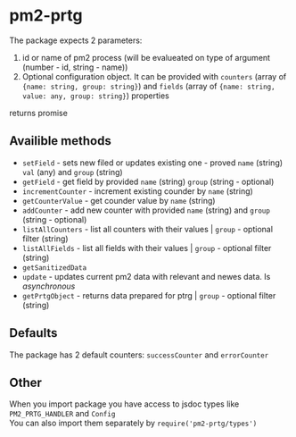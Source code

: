# pm2-prtg
<p>The package expects 2 parameters:</p>
<ol>
<li>id or name of pm2 process (will be evalueated on type of argument (number - id, string - name))</li>
<li>Optional configuration object. It can be provided with <code>counters</code> (array of <code>{name: string, group: string}</code>) and <code>fields</code> (array of <code>{name: string, value: any, group: string}</code>) properties </li>
</ol>
<p>returns promise</p>
<h2>Availible methods</h2>
<ul>
<li><code>setField</code> - sets new filed or updates existing one - proved <code>name</code> (string) <code>val</code> (any) and <code>group</code> (string)</li>
<li><code>getField</code> - get field by provided <code>name</code> (string) <code>group</code> (string - optional) </li>
<li><code>incrementCounter</code> - increment existing counder by <code>name</code> (string)</li>
<li><code>getCounterValue</code> - get counder value by <code>name</code> (string)</li>
<li><code>addCounter</code> - add new counter with provided <code>name</code> (string) and <code>group</code> (string - optional)</li>
<li><code>listAllCounters</code> - list all counters with their values | <code>group</code> - optional filter (string)</li>
<li><code>listAllFields</code> - list all fields with their values | <code>group</code> - optional filter (string)</li>
<li><code>getSanitizedData</code></li>
<li><code>update</code> - updates current pm2 data with relevant and newes data. Is <i>asynchronous</i></li>
<li><code>getPrtgObject</code> - returns data prepared for ptrg | <code>group</code> - optional filter (string)</li>
</ul>
<h2>Defaults</h2>
<p>The package has 2 default counters: <code>successCounter</code> and <code>errorCounter</code></p>
<h2>Other</h2>
<p>When you import package you have access to jsdoc types like <code>PM2_PRTG_HANDLER</code> and <code>Config</code><br>
You can also import them separately by <code>require('pm2-prtg/types')</code></p>